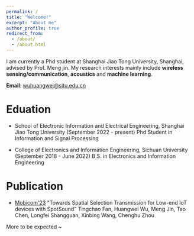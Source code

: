 ```yaml
---
permalink: /
title: "Welcome!"
excerpt: "About me"
author_profile: true
redirect_from: 
  - /about/
  - /about.html
---
```


I am currently a Phd student at Shanghai Jiao Tong University, Shanghai, advised by Prof. Meng jin. My research interests mainly include **wireless sensing/communication**, **acoustics** and **machine learning**. 

**Email**: wuhuangwei@sjtu.edu.cn


Eduation
======

- School of Electronic Information and Electrical Engineering, Shanghai Jiao Tong University (September 2022 - present)
  Phd Student in Information and Signal Processing

- College of Electronics and Information Engineering, Sichuan University (September 2018 - June 2022)
  B.S. in Electronics and Information Engineering


Publication
======

- [Mobicom'23](https://sigmobile.org/mobicom/2023/) "Towards Spatial Selection Transmission for Low-end IoT devices with SpotSound"
Tingchao Fan, Huangwei Wu, Meng Jin, Tao Chen, Longfei Shangguan, Xinbing Wang, Chenghu Zhou

More to be expected ~



